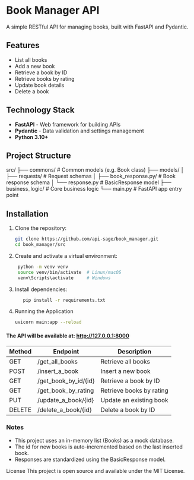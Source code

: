 # Book Manager API

A simple RESTful API for managing books, built with FastAPI and Pydantic.

## Features

- List all books  
- Add a new book  
- Retrieve a book by ID  
- Retrieve books by rating  
- Update book details  
- Delete a book  

## Technology Stack

- **FastAPI** - Web framework for building APIs  
- **Pydantic** - Data validation and settings management  
- **Python 3.10+**

## Project Structure

src/
├── commons/ # Common models (e.g. Book class)
├── models/
│ ├── requests/ # Request schemas
│ ├── book_response.py/ # Book response schema
│ └── response.py # BasicResponse model
├── business_logic/ # Core business logic
└── main.py # FastAPI app entry point


## Installation

1. Clone the repository:  
   ```bash
   git clone https://github.com/api-sage/book_manager.git
   cd book_manager/src
   
2. Create and activate a virtual environment:
   ```bash
    python -m venv venv
    source venv/bin/activate  # Linux/macOS
    venv\Scripts\activate     # Windows

4. Install dependencies:
   ```bash
      pip install -r requirements.txt

6. Running the Application
     ```bash
     uvicorn main:app --reload

#### The API will be available at: http://127.0.0.1:8000

| Method | Endpoint                | Description              |
| ------ | ----------------------- | ------------------------ |
| GET    | /get\_all\_books        | Retrieve all books       |
| POST   | /insert\_a\_book        | Insert a new book        |
| GET    | /get\_book\_by\_id/{id} | Retrieve a book by ID    |
| GET    | /get\_book\_by\_rating  | Retrieve books by rating |
| PUT    | /update\_a\_book/{id}   | Update an existing book  |
| DELETE | /delete\_a\_book/{id}   | Delete a book by ID      |

### Notes
* This project uses an in-memory list (Books) as a mock database.
* The id for new books is auto-incremented based on the last inserted book.
* Responses are standardized using the BasicResponse model.

License
This project is open source and available under the MIT License.
